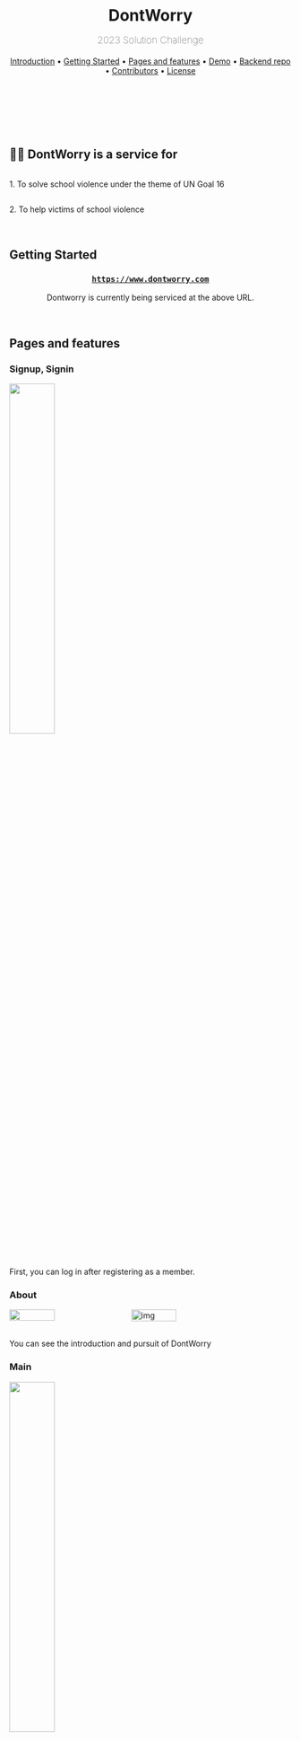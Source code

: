 <br/><br/><br/><br/><br/>

<div align=center>

# <b>DontWorry</b><p style="font-weight: 100; font-size: 17px">2023 Solution Challenge</p>

<a href="#Introduction">Introduction</a> •
<a href="#getting-started">Getting Started</a> •
<a href="#Pages">Pages and features</a> •
<a href="#demo">Demo</a> •
<a href="#backend-repo">Backend repo</a> •
<a href="#contributors">Contributors</a> •
<a href="#license">License</a>

</div>

<br/><br/><br/><br/><br/>

<div id="Introduction">

## 👊🏻 DontWorry is a service for

</div>

<div style="display: flex; flex-direction: column;">

<p>
1. To solve school violence under the theme of UN Goal 16
</p>

<p>
2. To help victims of school violence
</p>

</div>

<br />

## Getting Started

<div align="center">

<h3>

**[`https://www.dontworry.com`](https://2023-dont-worry-solution-challenge.vercel.app/Signin)**

</h3>

Dontworry is currently being serviced at the above URL.

</div>

<br />

<div id="Pages">

## Pages and features

</div>

### Signup, Signin

<img src="https://user-images.githubusercontent.com/63100352/227685856-56937d0d-8d35-47ae-b5d4-52efa4d95ef0.gif" width="40%" />

<br />

First, you can log in after registering as a member.

### About

<div style="display: flex">

<img src="https://user-images.githubusercontent.com/63100352/227689036-3b7eea2d-71f4-4524-8ff6-b53814ac7c83.gif" width="40%" />

<img width="40%" alt="img" src="https://user-images.githubusercontent.com/63100352/227688859-46cf91f7-d03a-4f25-be73-17cbb639647c.png" style="margin-left: 1rem"/>

</div>

<br />

You can see the introduction and pursuit of DontWorry

### Main

<img src="https://user-images.githubusercontent.com/63100352/227689349-e3a71066-1e8d-44e1-9afd-12e555695f4a.gif" width="40%" />

<br />

You'll see a welcome phrase and a report button

### Write

<div style="display: flex">

<img src="https://user-images.githubusercontent.com/63100352/227689726-df704273-4ec4-4217-9cac-07644223291f.gif" width="40%" />
<img src="https://user-images.githubusercontent.com/63100352/227689797-bf67b692-0b04-47b8-8a00-4de8818c8ab2.png" width="40%" style="margin-left: 1rem"/>

</div>

<br />

You can write on the write page.

You can register the title of the article, the date of the incident, related photos, and location.

### Report

<img src="https://user-images.githubusercontent.com/63100352/227694767-f8c00251-8b3c-4a3c-854d-025ef0a4695a.gif" width="100%" />

If you want to see what you wrote, there is a report button on the main page. You have to click the report button to see the list of posts you've written so far.

<img src="https://user-images.githubusercontent.com/63100352/223384060-e3eb9f1e-0435-4cc3-a9e5-9a5f92eb820d.gif" width="100%" />

You can search from the list of articles, and you can see the information of the article by entering the article.
With the pdf conversion feature, users collect evidence.

### imageFolder, imageFolderDetail

<div style="display: flex">

<img src="https://user-images.githubusercontent.com/63100352/227691394-1ec1abb7-6fe9-469c-b36a-f51e19b9f8ca.gif" width="40%" />

<img src="https://user-images.githubusercontent.com/63100352/227690869-4d6acc76-0087-47d3-a91b-cdca9778fec5.png" width="40%" style="margin-left: 1rem" />

</div>

<br />

The images folder page shows photos registered by the user on a monthly basis.
This can later become evidence and provide quick access when looking for photos or cases.

#### Help

<div style="display: flex">

<img src="https://user-images.githubusercontent.com/63100352/227690847-95a5df0a-ae13-43cb-aff8-8b3115e6378c.gif" width="40%" />
<img width="40%" src="https://user-images.githubusercontent.com/63100352/227695491-2ae7f119-97a7-4654-99de-d1f50599607c.png" style="margin-left: 1rem">

</div>

<br />

This is a help page that tells you where to get help.
Click on your country to tell you where to get help in that country.

<br />

In addition, various pages such as help page, law page, and recording function for each country are organized and developed.

<br/>

## Demo

**[`DontWorry - GDSC Solution Challenge 2023`](https://www.youtube.com/watch?v=ekCQYyNcRmM)**

This is DontWorry submission video.

<br />

## Backend repo

**[`2023-DontWorry-SolutionChallenge-BackEnd`](https://github.com/GDSC-SKHU/2023-DontWorry-SolutionChallenge-BackEnd)**

The project's backend repo can be found here.

<br />

## Contributors

| <img src="https://avatars.githubusercontent.com/u/50818389?v=4" width="150px" /> | <img src="https://avatars.githubusercontent.com/u/38286505?v=4" width="150px" /> | <img src="https://user-images.githubusercontent.com/63100352/227492140-86b2de5a-fc04-41c5-a359-cc587a89fba1.jpg" width="150px" /> | <img src="https://avatars.githubusercontent.com/u/80959635?v=4" width="150px" /> |
| :------------------------------------------------------------------------------: | :------------------------------------------------------------------------------: | :-------------------------------------------------------------------------------------------------------------------------------: | :------------------------------------------------------------------------------: |
|                  FE: [jaegwan kim](https://github.com/jaegwans)                  |                FE: [jaehun choi](https://github.com/zoeyourlife)                 |                                         FE: [seulhee han](https://github.com/hanseulhee)                                          |               BE: [myoungjin seo](https://github.com/myoungjinseo)               |

<br/>

## License

**DontWorry** is applying the [MIT License](https://opensource.org/licenses/MIT).

<br/><br/>

<p align="center">
<img width="10%" alt="GDSC SKHU LOGO - rectangle" src="https://user-images.githubusercontent.com/63100352/227494775-64bbbcc8-5928-441a-a341-05c9b8367652.png">
</p>

